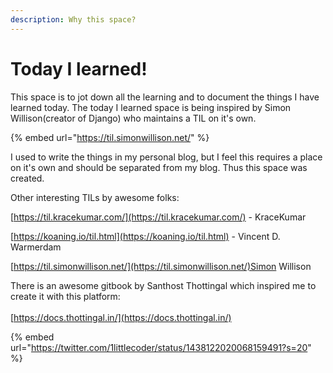 ```yaml
---
description: Why this space?
---
```


# Today I learned!

This space is to jot down all the learning and to document the things I have learned today. The today I learned space is being inspired by Simon Willison(creator of Django) who maintains a TIL on it's own.

{% embed url="https://til.simonwillison.net/" %}

I used to write the things in my personal blog, but I feel this requires a place on it's own and should be separated from my blog. Thus this space was created.



Other interesting TILs by awesome folks:

[https://til.kracekumar.com/](https://til.kracekumar.com/) - KraceKumar

[https://koaning.io/til.html](https://koaning.io/til.html) - Vincent D. Warmerdam

[https://til.simonwillison.net/](https://til.simonwillison.net/)Simon Willison



There is an awesome gitbook by Santhost Thottingal which inspired me to create it with this platform:\
\
[https://docs.thottingal.in/](https://docs.thottingal.in/)





{% embed url="https://twitter.com/1littlecoder/status/1438122020068159491?s=20" %}

